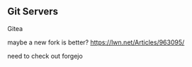 
## Git Servers

Gitea

maybe a new fork is better? <https://lwn.net/Articles/963095/>

need to check out forgejo